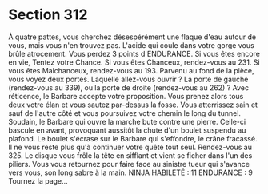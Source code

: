 # Section 312

À quatre pattes, vous cherchez désespérément une flaque d'eau autour de vous, mais vous
n'en trouvez pas. L'acide qui coule dans votre gorge vous brûle atrocement. Vous perdez
3 points d'ENDURANCE. Si vous êtes encore en vie, Tentez votre Chance. Si vous êtes
Chanceux, rendez-vous au 231. Si vous êtes Malchanceux, rendez-vous au 193.
Parvenu au fond de la pièce, vous voyez deux portes. Laquelle allez-vous ouvrir ? La
porte de gauche (rendez-vous au 339), ou la porte de droite (rendez-vous au 262) ?
Avec réticence, le Barbare accepte votre proposition. Vous prenez alors tous deux votre
élan et vous sautez par-dessus la fosse. Vous atterrissez sain et sauf de l'autre côté et vous
poursuivez votre chemin le long du tunnel. Soudain, le Barbare qui ouvre la marche bute
contre une pierre. Celle-ci bascule en avant, provoquant aussitôt la chute d'un boulet
suspendu au plafond. Le boulet s'écrase sur le Barbare qui s'effondre, le crâne fracassé. Il
ne vous reste plus qu'à continuer votre quête tout seul. Rendez-vous au 325.
Le disque vous frôle la tête en sifflant et vient se ficher dans l'un des piliers. Vous vous
retournez pour faire face au sinistre tueur qui s'avance vers vous, son long sabre à la
main.
NINJA
HABILETÉ : 11 ENDURANCE : 9
Tournez la page…